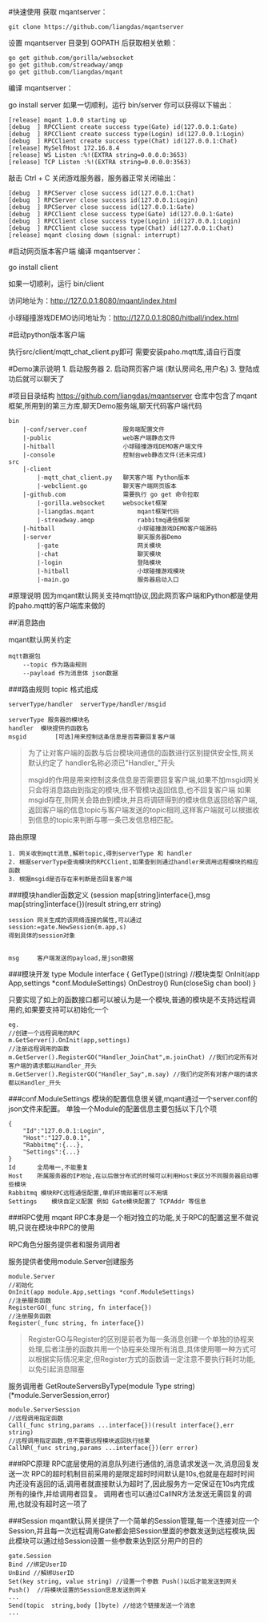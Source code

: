 #快速使用
获取 mqantserver：

	git clone https://github.com/liangdas/mqantserver

设置 mqantserver 目录到 GOPATH 后获取相关依赖：

	go get github.com/gorilla/websocket
	go get github.com/streadway/amqp
	go get github.com/liangdas/mqant

编译 mqantserver：

go install server
如果一切顺利，运行 bin/server 你可以获得以下输出：

	[release] mqant 1.0.0 starting up
	[debug  ] RPCClient create success type(Gate) id(127.0.0.1:Gate)
	[debug  ] RPCClient create success type(Login) id(127.0.0.1:Login)
	[debug  ] RPCClient create success type(Chat) id(127.0.0.1:Chat)
	[release] MySelfHost 172.16.8.4
	[release] WS Listen :%!(EXTRA string=0.0.0.0:3653)
	[release] TCP Listen :%!(EXTRA string=0.0.0.0:3563)

敲击 Ctrl + C 关闭游戏服务器，服务器正常关闭输出：

	[debug  ] RPCServer close success id(127.0.0.1:Chat)
	[debug  ] RPCServer close success id(127.0.0.1:Login)
	[debug  ] RPCServer close success id(127.0.0.1:Gate)
	[debug  ] RPCClient close success type(Gate) id(127.0.0.1:Gate)
	[debug  ] RPCClient close success type(Login) id(127.0.0.1:Login)
	[debug  ] RPCClient close success type(Chat) id(127.0.0.1:Chat)
	[release] mqant closing down (signal: interrupt)

#启动网页版本客户端
编译 mqantserver：

go install client

如果一切顺利，运行 bin/client

访问地址为：http://127.0.0.1:8080/mqant/index.html

小球碰撞游戏DEMO访问地址为：http://127.0.0.1:8080/hitball/index.html

#启动python版本客户端

执行src/client/mqtt_chat_client.py即可 需要安装paho.mqtt库,请自行百度

#Demo演示说明
	1. 启动服务器
	2. 启动网页客户端	(默认房间名,用户名)
	3. 登陆成功后就可以聊天了

	


#项目目录结构
https://github.com/liangdas/mqantserver 仓库中包含了mqant框架,所用到的第三方库,聊天Demo服务端,聊天代码客户端代码

	bin		
		|-conf/server.conf			服务端配置文件
		|-public					web客户端静态文件
		|-hitball					小球碰撞游戏DEMO客户端文件
		|-console                   控制台web静态文件(还未完成)
	src
		|-client
			|-mqtt_chat_client.py 	聊天客户端 Python版本
			|-webclient.go			聊天客户端网页版本
		|-github.com                需要执行 go get 命令拉取
			|-gorilla.websocket		websocket框架
			|-liangdas.mqant			mqant框架代码
			|-streadway.amqp			rabbitmq通信框架
		|-hitball						小球碰撞游戏DEMO客户端源码
		|-server						聊天服务器Demo
			|-gate						网关模块
			|-chat						聊天模块
			|-login						登陆模块
			|-hitball					小球碰撞游戏模块
			|-main.go					服务器启动入口




#原理说明
因为mqant默认网关支持mqtt协议,因此网页客户端和Python都是使用的paho.mqtt的客户端库来做的

##消息路由

mqant默认网关约定

	mqtt数据包
		--topic	作为路由规则
		--payload 作为消息体	json数据
###路由规则
topic 格式组成

	serverType/handler  serverType/handler/msgid

	serverType 服务器的模块名
	handler	 模块提供的函数名
	msgid		 [可选]用来控制这条信息是否需要回复客户端
> 为了让对客户端的函数与后台模块间通信的函数进行区别提供安全性,网关默认约定了 handler名称必须已"Handler_"开头
>
> msgid的作用是用来控制这条信息是否需要回复客户端,如果不加msgid网关只会将消息路由到指定的模块,但不管模块返回信息,也不回复客户端
> 如果msgid存在,则网关会路由到模块,并且将调研得到的模块信息返回给客户端,返回客户端的信息topic与客户端发送的topic相同,这样客户端就可以根据收到信息的topic来判断与哪一条已发信息相匹配。

路由原理

	1. 网关收到mqtt消息,解析topic,得到serverType 和 handler
	2. 根据serverType查询模块的RPCClient,如果查到则通过handler来调用远程模块的相应函数
	3. 根据msgid是否存在来判断是否回复客户端

###模块handler函数定义
	(session map[string]interface{},msg map[string]interface{})(result string,err string)

	session 网关生成的该网络连接的属性,可以通过
	session:=gate.NewSession(m.app,s)
	得到具体的session对象


	msg		客户端发送的payload,是json数据

###模块开发
	type Module interface {
		GetType()(string)	//模块类型
		OnInit(app App,settings *conf.ModuleSettings)
		OnDestroy()
		Run(closeSig chan bool)
	}

只要实现了如上的函数接口都可以被认为是一个模块,普通的模块是不支持远程调用的,如果要支持可以初始化一个

	eg.
	//创建一个远程调用的RPC
	m.GetServer().OnInit(app,settings)
	//注册远程调用的函数
	m.GetServer().RegisterGO("Handler_JoinChat",m.joinChat) //我们约定所有对客户端的请求都以Handler_开头
	m.GetServer().RegisterGO("Handler_Say",m.say) //我们约定所有对客户端的请求都以Handler_开头

###conf.ModuleSettings
模块的配置信息很关键,mqant通过一个server.conf的json文件来配置。
单独一个Module的配置信息主要包括以下几个项

	{
		"Id":"127.0.0.1:Login",
		"Host":"127.0.0.1",
		"Rabbitmq":{...},
		"Settings":{...}
	}
	Id 		全局唯一,不能重复
	Host 	所属服务器的IP地址,在以后做分布式的时候可以利用Host来区分不同服务器启动哪些模块
	Rabbitmq 模块RPC远程通信配置,单机环境部署可以不用填
	Settings	模块自定义配置 例如 Gate模块配置了 TCPAddr 等信息


###RPC使用
mqant RPC本身是一个相对独立的功能,关于RPC的配置这里不做说明,只说在模块中RPC的使用

RPC角色分服务提供者和服务调用者

服务提供者使用module.Server创建服务

	module.Server
	//初始化
	OnInit(app module.App,settings *conf.ModuleSettings)
	//注册服务函数
	RegisterGO(_func string, fn interface{})
	//注册服务函数
	Register(_func string, fn interface{})

> RegisterGO与Register的区别是前者为每一条消息创建一个单独的协程来处理,后者注册的函数共用一个协程来处理所有消息,具体使用哪一种方式可以根据实际情况来定,但Register方式的函数请一定注意不要执行耗时功能,以免引起消息阻塞

服务调用者
	GetRouteServersByType(module Type string)(*module.ServerSession,error)

	module.ServerSession
	//远程调用指定函数
	Call(_func string,params ...interface{})(result interface{},err string)
	//远程调用指定函数,但不需要远程模块返回执行结果
	CallNR(_func string,params ...interface{})(err error)

###RPC原理
	RPC底层使用的消息队列进行通信的,消息请求发送一次,消息回复发送一次
	RPC的超时机制目前采用的是限定超时时间默认是10s,也就是在超时时间内还没有返回的话,调用者就直接默认为超时了,因此服务方一定保证在10s内完成所有的操作,并给调用者回复。
	调用者也可以通过CallNR方法发送无需回复的调用,也就没有超时这一项了

###Session
mqant默认网关提供了一个简单的Session管理,每一个连接对应一个Session,并且每一次远程调用Gate都会把Session里面的参数发送到远程模块,因此模块可以通过给Session设置一些参数来达到区分用户的目的

	gate.Session
	Bind //绑定UserID
	UnBind //解绑UserID
	Set(key string, value string) //设置一个参数 Push()以后才能发送到网关
	Push()	//将模块设置的Session信息发送到网关
	...
	Send(topic  string,body []byte) //给这个链接发送一个消息
	...



